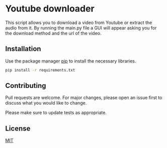 # Youtube downloader

This script allows you to download a video from Youtube or extract the audio from it. By running the main.py file a GUI will appear asking you for the download method and the url of the video.

## Installation

Use the package manager [pip](https://pip.pypa.io/en/stable/) to install the necessary libraries.

```bash
pip install -r requirements.txt
```

## Contributing
Pull requests are welcome. For major changes, please open an issue first to discuss what you would like to change.

Please make sure to update tests as appropriate.

## License
[MIT](https://choosealicense.com/licenses/mit/)
